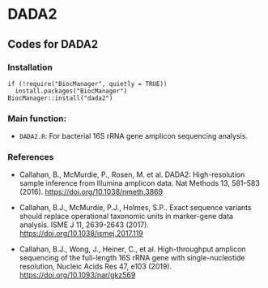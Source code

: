# DADA2
## Codes for DADA2


### Installation
```
if (!require("BiocManager", quietly = TRUE))
  install.packages("BiocManager")
BiocManager::install("dada2")
```


### Main function:

- `DADA2.R`: For bacterial 16S rRNA gene amplicon sequencing analysis.


### References

- Callahan, B., McMurdie, P., Rosen, M. et al. DADA2: High-resolution sample inference from Illumina amplicon data. Nat Methods 13, 581–583 (2016). https://doi.org/10.1038/nmeth.3869

- Callahan, B.J., McMurdie, P.J., Holmes, S.P.. Exact sequence variants should replace operational taxonomic units in marker-gene data analysis. ISME J 11, 2639-2643 (2017). https://doi.org/10.1038/ismej.2017.119

- Callahan, B.J., Wong, J., Heiner, C., et al. High-throughput amplicon sequencing of the full-length 16S rRNA gene with single-nucleotide resolution, Nucleic Acids Res 47, e103 (2019). https://doi.org/10.1093/nar/gkz569



